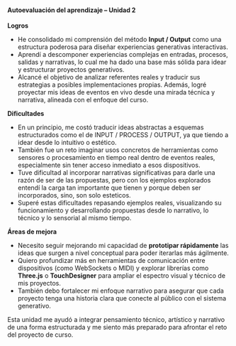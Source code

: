 #### Autoevaluación del aprendizaje – Unidad 2

**Logros**  
- He consolidado mi comprensión del método **Input / Output** como una estructura poderosa para diseñar experiencias generativas interactivas.  
- Aprendí a descomponer experiencias complejas en entradas, procesos, salidas y narrativas, lo cual me ha dado una base más sólida para idear y estructurar proyectos generativos.  
- Alcancé el objetivo de analizar referentes reales y traducir sus estrategias a posibles implementaciones propias. Además, logré proyectar mis ideas de eventos en vivo desde una mirada técnica y narrativa, alineada con el enfoque del curso.  

**Dificultades**  
- En un principio, me costó traducir ideas abstractas a esquemas estructurados como el de INPUT / PROCESS / OUTPUT, ya que tiendo a idear desde lo intuitivo o estético.  
- También fue un reto imaginar usos concretos de herramientas como sensores o procesamiento en tiempo real dentro de eventos reales, especialmente sin tener acceso inmediato a esos dispositivos.
- Tuve dificultad al incorporar narrativas significativas para darle una razón de ser de las propuestas, pero con los ejemplos explorados entendí la carga tan importante que tienen y porque deben ser incorporados, sino, son solo esteticos.
- Superé estas dificultades repasando ejemplos reales, visualizando su funcionamiento y desarrollando propuestas desde lo narrativo, lo técnico y lo sensorial al mismo tiempo.  

**Áreas de mejora**  
- Necesito seguir mejorando mi capacidad de **prototipar rápidamente** las ideas que surgen a nivel conceptual para poder iterarlas más ágilmente.  
- Quiero profundizar más en herramientas de comunicación entre dispositivos (como WebSockets o MIDI) y explorar librerías como **Three.js** o **TouchDesigner** para ampliar el espectro visual y técnico de mis proyectos.  
- También debo fortalecer mi enfoque narrativo para asegurar que cada proyecto tenga una historia clara que conecte al público con el sistema generativo.

Esta unidad me ayudó a integrar pensamiento técnico, artístico y narrativo de una forma estructurada y me siento más preparado para afrontar el reto del proyecto de curso.
